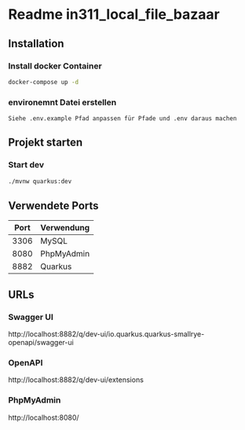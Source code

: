 # Readme in311_local_file_bazaar
## Installation
### Install docker Container
``` bash
docker-compose up -d
```
### environemnt Datei erstellen
```
Siehe .env.example Pfad anpassen für Pfade und .env daraus machen
```
## Projekt starten
### Start dev
```bash
./mvnw quarkus:dev 
```

## Verwendete Ports
| Port | Verwendung |
|------|------------|
| 3306 | MySQL      |
| 8080 | PhpMyAdmin |
| 8882 | Quarkus    |


## URLs
### Swagger UI
http://localhost:8882/q/dev-ui/io.quarkus.quarkus-smallrye-openapi/swagger-ui
### OpenAPI
http://localhost:8882/q/dev-ui/extensions
### PhpMyAdmin
http://localhost:8080/